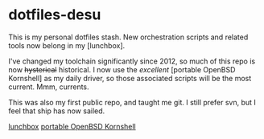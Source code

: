 # dotfiles-desu

This is my personal dotfiles stash. New orchestration scripts and related tools
now belong in my [lunchbox].

I've changed my toolchain significantly since 2012, so much of this repo is now
<del>hysterical</del> historical. I now use the *excellent* [portable OpenBSD
Kornshell] as my daily driver, so those associated scripts will be the most
current. Mmm, currents.

This was also my first public repo, and taught me git. I still prefer svn, but
I feel that ship has now sailed.

[lunchbox](https://github.com/rubenerd/rubens-lunchbox)
[portable OpenBSD Kornshell](https://github.com/ibara/oksh)

